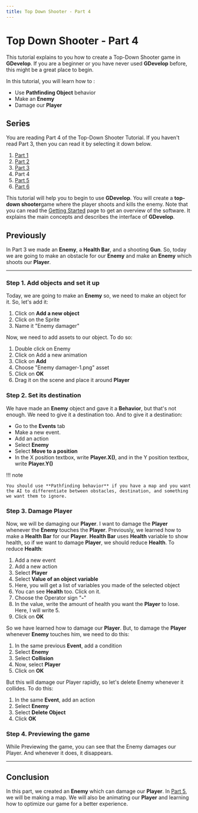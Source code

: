 ```yaml
---
title: Top Down Shooter - Part 4
---
```

# Top Down Shooter - Part 4

This tutorial explains to you how to create a Top-Down Shooter game in **GDevelop**. If you are a beginner or you have never used **GDevelop** before, this might be a great place to begin.

In this tutorial, you will learn how to :

  - Use **Pathfinding Object** behavior
  - Make an **Enemy**
  - Damage our **Player**

## Series

You are reading Part 4 of the Top-Down Shooter Tutorial. If you haven't read Part 3, then you can read it by selecting it down below.

1. [Part 1](/gdevelop5/tutorials/topdown-shooter)
2. [Part 2](/gdevelop5/tutorials/topdown-shooter/topdown-shooterPart2)
3. [Part 3](/gdevelop5/tutorials/topdown-shooter/topdown-shooterPart3)
4. Part 4
5. [Part 5](/gdevelop5/tutorials/topdown-shooter/topdown-shooterPart5)
6. [Part 6](/gdevelop5/tutorials/topdown-shooter/topdown-shooterPart6)

This tutorial will help you to begin to use **GDevelop**. You will create a **top-down shooter**game where the player shoots and kills the enemy. Note that you can read the [Getting Started](/gdevelop5/getting_started/) page to get an overview of the software. It explains the main concepts and describes the interface of **GDevelop**.

## Previously

In Part 3 we made an **Enemy**, a **Health Bar**, and a shooting **Gun**. So, today we are going to make an obstacle for our **Enemy** and make an **Enemy** which shoots our **Player**.

---

### Step 1. Add objects and set it up

Today, we are going to make an **Enemy** so, we need to make an object for it. So, let's add it:

1. Click on **Add a new object**
2. Click on the Sprite
3. Name it "Enemy damager"

Now, we need to add assets to our object. To do so:

1. Double click on Enemy
2. Click on Add a new animation
3. Click on **Add**
4. Choose "Enemy damager-1.png" asset
5. Click on **OK**
6. Drag it on the scene and place it around **Player**

### Step 2. Set its destination

We have made an **Enemy** object and gave it a **Behavior**, but that's not enough. We need to give it a destination too. And to give it a destination:

  - Go to the **Events** tab
  - Make a new event.
  - Add an action
  - Select **Enemy**
  - Select **Move to a position**
  - In the X position textbox, write **Player.X()**, and in the Y position textbox, write **Player.Y()**

!!! note

    You should use **Pathfinding behavior** if you have a map and you want the AI to differentiate between obstacles, destination, and something we want them to ignore.

### Step 3. Damage Player

Now, we will be damaging our **Player**. I want to damage the **Player** whenever the **Enemy** touches the **Player**. Previously, we learned how to make a **Health Bar** for our **Player**. **Health Bar** uses **Health** variable to show health, so if we want to damage **Player**, we should reduce **Health**. To reduce **Health**:

1. Add a new event
2. Add a new action
3. Select **Player**
4. Select **Value of an object variable**
5. Here, you will get a list of variables you made of the selected object
6. You can see **Health** too. Click on it.
7. Choose the Operator sign "**-**"
8. In the value, write the amount of health you want the **Player** to lose. Here, I will write 5.
9. Click on **OK**

So we have learned how to damage our **Player**. But, to damage the **Player** whenever **Enemy** touches him, we need to do this:

1. In the same previous **Event**, add a condition
2. Select **Enemy**
3. Select **Collision**
4. Now, select **Player**
5. Click on **OK**

But this will damage our Player rapidly, so let's delete Enemy whenever it collides. To do this:

1. In the same **Event**, add an action
2. Select **Enemy**
3. Select **Delete Object**
4. Click **OK**

### Step 4. Previewing the game

While Previewing the game, you can see that the Enemy damages our Player. And whenever it does, it disappears.

---

## Conclusion

In this part, we created an **Enemy** which can damage our **Player**. In [Part 5](/gdevelop5/tutorials/topdown-shooter/topdown-shooterPart5), we will be making a map. We will also be animating our **Player** and learning how to optimize our game for a better experience.
